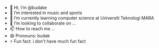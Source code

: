 - 👋 Hi, I’m @budake
- 👀 I’m interested in music and sports
- 🌱 I’m currently learning computer science at Universiti Teknologi MARA
- 💞️ I’m looking to collaborate on ...
- 📫 How to reach me ...
- 😄 Pronouns: budak
- ⚡ Fun fact: i don't have much fun fact

<!---
budake/budake is a ✨ special ✨ repository because its `README.md` (this file) appears on your GitHub profile.
You can click the Preview link to take a look at your changes.
--->
